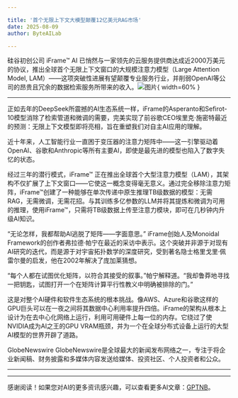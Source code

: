 ```yaml
---

title: '首个无限上下文大模型颠覆12亿美元RAG市场'
date: 2025-08-09
author: ByteAILab

---
```


硅谷初创公司 iFrame™ AI 已悄然与一家领先的云服务提供商达成近2000万美元的协议，推出全球首个无限上下文窗口的大规模注意力模型（Large Attention Model, LAM）——这项突破性进展有望颠覆专业服务行业，并削弱OpenAI等公司的昂贵且冗余的数据检索服务所带来的收入。![图片](https://ai-techpark.com/wp-content/uploads/First.jpg){ width=60% }

---


正如去年的DeepSeek所震撼的AI生态系统一样，iFrame的Asperanto和Sefirot-10模型消除了检索管道和微调的需要，完美实现了前谷歌CEO埃里克·施密特最近的预测：无限上下文模型即将亮相，旨在重塑我们对自主AI应用的理解。

近十年来，人工智能行业一直困于变压器的注意力矩阵中——这一引擎驱动着OpenAI、谷歌和Anthropic等所有主要AI，即使是最先进的模型也陷入了数字失忆的状态。

经过三年的潜行模式，iFrame™ 正在推出全球首个大型注意力模型（LAM），其架构不仅扩展了上下文窗口——它使这一概念变得毫无意义。通过完全移除注意力矩阵，iFrame™创建了一种能够在单次传递中原生推理TB级数据的模型：无需RAG，无需微调，无需花招。与其训练多亿参数的LLM并将其提炼和微调为可用的推理，使用iFrame™，只需将TB级数据上传至注意力模块，即可在几秒钟内升级AI知识。

“无论怎样，我都帮助AI逃脱了矩阵——字面意思。” iFrame创始人及Monoidal Framework的创作者弗拉德·帕宁在最近的采访中表示。这个突破并非源于对现有AI研究的迭代，而是源于对宇宙拓扑数学的深度研究，受到著名隐士格里戈里·佩雷尔曼的启发，他在2002年解决了庞加莱猜想。

“每个人都在试图优化矩阵，以符合其接受的叙事。”帕宁解释道。“我却鲁莽地寻找一把钥匙，试图打开一个在矩阵计算平行性教义中明确被排除的门。”

这是对整个AI硬件和软件生态系统的根本挑战。像AWS、Azure和谷歌这样的GPU巨头可以在一夜之间将其数据中心利用率提升四倍。iFrame的架构从根本上设计为在去中心化网络上运行，利用可用硬件上每一位的内存。它绕过了使NVIDIA成为AI之王的GPU VRAM瓶颈，并为一个在全球分布式设备上运行的大型AI模型的世界开辟了道路。

GlobeNewswire
GlobeNewswire是全球最大的新闻发布网络之一，专注于将企业新闻稿、财务披露和多媒体内容发送给媒体、投资社区、个人投资者和公众。

---
---
感谢阅读！如果您对AI的更多资讯感兴趣，可以查看更多AI文章：[GPTNB](https://gptnb.com)。